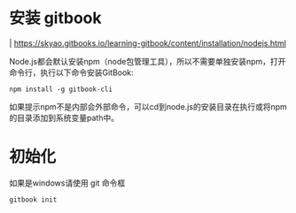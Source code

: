 # 安装 gitbook

| https://skyao.gitbooks.io/learning-gitbook/content/installation/nodejs.html

Node.js都会默认安装npm（node包管理工具），所以不需要单独安装npm，打开命令行，执行以下命令安装GitBook:
```
npm install -g gitbook-cli
```

如果提示npm不是内部会外部命令，可以cd到node.js的安装目录在执行或将npm的目录添加到系统变量path中。

# 初始化
如果是windows请使用 git 命令框
```
gitbook init
```